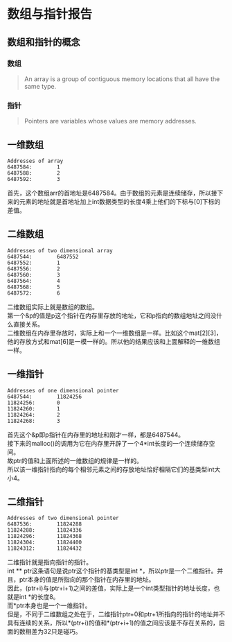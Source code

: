 # 数组与指针报告
## 数组和指针的概念
### 数组
> An array is a group of contiguous memory locations that all have the same type.    
### 指针
> Pointers are variables whose values are memory addresses.
## 一维数组
```
Addresses of array
6487584:        1
6487588:        2
6487592:        3
```
首先，这个数组arr的首地址是6487584。由于数组的元素是连续储存，所以接下来的元素的地址就是首地址加上int数据类型的长度4乘上他们的下标与[0]下标的差值。  
## 二维数组
```
Addresses of two dimensional array
6487544:        6487552
6487552:        1
6487556:        2
6487560:        3
6487564:        4
6487568:        5
6487572:        6
```
二维数组实际上就是数组的数组。  
第一个&p的值是p这个指针在内存里存放的地址，它和p指向的数组地址之间没什么直接关系。  
二维数组在内存里存放时，实际上和一个一维数组是一样。比如这个mat[2][3]，他的存放方式和mat[6]是一模一样的。所以他的结果应该和上面解释的一维数组一样。
## 一维指针
```
Addresses of one dimensional pointer
6487544:        11824256
11824256:       0
11824260:       1
11824264:       2
11824268:       3
```
首先这个&p即p指针在内存里的地址和刚才一样，都是6487544。  
接下来的malloc()的调用为它在内存里开辟了一个4*int长度的一个连续储存空间。  
故ptr的值和上面所述的一维数组的规律是一样的。  
所以该一维指针指向的每个相邻元素之间的存放地址恰好相隔它们的基类型int大小4。
## 二维指针
```
Addresses of two dimensional pointer
6487536:        11824288
11824288:       11824336
11824296:       11824368
11824304:       11824400
11824312:       11824432
```
二维指针就是指向指针的指针。  
int \*\* ptr这条语句是说ptr这个指针的基类型是int \*，所以ptr是一个二维指针。并且，ptr本身的值是所指向的那个指针在内存里的地址。  
因此，(ptr+i)与(ptr+i+1)之间的差值，实际上是一个int类型指针的地址长度，也就是int *的长度8。  
而\*ptr本身也是一个一维指针。  
但是，不同于二维数组之处在于，二维指针ptr+0和ptr+1所指向的指针的地址并不具有连续的关系，所以\*(ptr+i)的值和\*(ptr+i+1)的值之间应该是不存在关系的，后面的数相差为32只是碰巧。